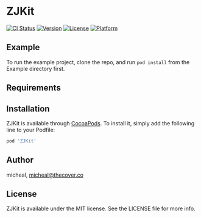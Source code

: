 # ZJKit

[![CI Status](https://img.shields.io/travis/micheal/ZJKit.svg?style=flat)](https://travis-ci.org/micheal/ZJKit)
[![Version](https://img.shields.io/cocoapods/v/ZJKit.svg?style=flat)](https://cocoapods.org/pods/ZJKit)
[![License](https://img.shields.io/cocoapods/l/ZJKit.svg?style=flat)](https://cocoapods.org/pods/ZJKit)
[![Platform](https://img.shields.io/cocoapods/p/ZJKit.svg?style=flat)](https://cocoapods.org/pods/ZJKit)

## Example

To run the example project, clone the repo, and run `pod install` from the Example directory first.

## Requirements

## Installation

ZJKit is available through [CocoaPods](https://cocoapods.org). To install
it, simply add the following line to your Podfile:

```ruby
pod 'ZJKit'
```

## Author

micheal, micheal@thecover.co

## License

ZJKit is available under the MIT license. See the LICENSE file for more info.
